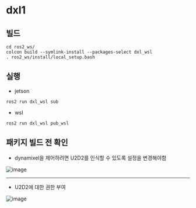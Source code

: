 # dxl1

## 빌드
```
cd ros2_ws/
colcon build --symlink-install --packages-select dxl_wsl
. ros2_ws/install/local_setup.bash
```

## 실행

- jetson
```
ros2 run dxl_wsl sub
```

- wsl
```
ros2 run dxl_wsl pub_wsl
```

## 패키지 빌드 전 확인

- dynamixel을 제어하려면 U2D2를 인식할 수 있도록 설정을 변경해야함

![image](https://github.com/user-attachments/assets/9adac14b-bb45-4714-95ad-3b283459d9f4)

-----

- U2D2에 대한 권한 부여

![image](https://github.com/user-attachments/assets/8803ae76-f058-489c-a837-b27d8a6e1316)
